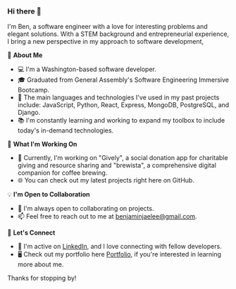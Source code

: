 ### Hi there 👋

I'm Ben, a software engineer with a love for interesting problems and elegant solutions. With a STEM background and entrepreneurial experience, I bring a new perspective in my approach to software development,

🌱 **About Me**

- 💻 I'm a Washington-based software developer. 
- 🎓 Graduated from General Assembly's Software Engineering Immersive Bootcamp.
- 🌟 The main languages and technologies I've used in my past projects include: JavaScript, Python, React, Express, MongoDB, PostgreSQL, and Django. 
- 📚 I'm constantly learning and working to expand my toolbox to include today's in-demand technologies.

🚀 **What I'm Working On**

- 🔭 Currently, I'm working on "Gively", a social donation app for charitable giving and resource sharing and "brewista", a comprehensive digital companion for coffee brewing. 
- 🌐 You can check out my latest projects right here on GitHub.

💡 **I'm Open to Collaboration**

- 👯 I'm always open to collaborating on projects.
- 📫 Feel free to reach out to me at <a href="mailto:benjaminjaelee@gmail.com">benjaminjaelee@gmail.com</a>.

🤝 **Let's Connect**

- 💬 I'm active on <a href="https://www.linkedin.com/in/benjaehyun/" target="_blank" rel="noopener noreferrer">LinkedIn</a>, and I love connecting with fellow developers.
- 🖥️ Check out my portfolio here <a href="https://www.benjaelee.com/" target="_blank" rel="noopener noreferrer">Portfolio</a>, if you're interested in learning more about me.



Thanks for stopping by!

<!--
**benjaehyun/benjaehyun** is a ✨ _special_ ✨ repository because its `README.md` (this file) appears on your GitHub profile.

Here are some ideas to get you started:

- 🔭 I’m currently working on ...
- 🌱 I’m currently learning ...
- 👯 I’m looking to collaborate on ...
- 🤔 I’m looking for help with ...
- 💬 Ask me about ...
- 📫 How to reach me: ...
- 😄 Pronouns: ...
- ⚡ Fun fact: ...
-->
